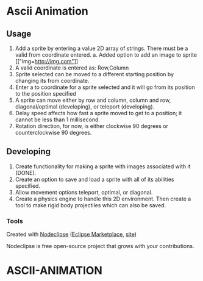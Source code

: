 

# Ascii Animation



## Usage
1. Add a sprite by entering a value 2D array of strings. There must be a valid from coordinate entered.
    a. Added option to add an image to sprite [["img=http://img.com"]]
2. A valid coordinate is entered as: Row,Column
3. Sprite selected can be moved to a different starting position by changing its from coordinate.
4. Enter a to coordinate for a sprite selected and it will go from its position to the position specified
5. A sprite can move either by row and column, column and row, diagonal/optimal (developing), or teleport (developing).
6. Delay speed affects how fast a sprite moved to get to a position; it cannot be less than 1 millisecond.
7. Rotation direction, for now, is either clockwise 90 degrees or counterclockwise 90 degrees.
## Developing
1. Create functionality for making a sprite with images associated with it (DONE).
2. Create an option to save and load a sprite with all of its abilities specified.
3. Allow movement options teleport, optimal, or diagonal.
4. Create a physics engine to handle this 2D environment. Then create a tool to make rigid body projectiles which can also be saved.
### Tools

Created with [Nodeclipse](https://github.com/Nodeclipse/nodeclipse-1)
 ([Eclipse Marketplace](http://marketplace.eclipse.org/content/nodeclipse), [site](http://www.nodeclipse.org))   

Nodeclipse is free open-source project that grows with your contributions.
# ASCII-ANIMATION
